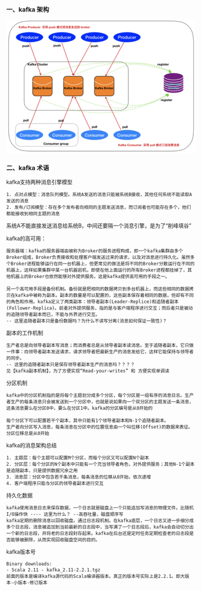 ### 一、kafka 架构

<img src="./image/kafka架构.png" style="zoom:50%;" />

### 二、kafka 术语

kafka支持两种消息引擎模型

```
1. 点对点模型：消息队列模型。系统A发送的消息只能被系统B接收，其他任何系统不能读取A发送的消息
2. 发布/订阅模型：存在多个发布者向相同的主题发送消息，而订阅者也可能存在多个，他们都能接收到相同主题的消息
```

系统A不能直接发送消息给系统B，中间还要隔一个消息引擎，是为了“削峰填谷”

kafka的高可用：

```
服务器端：kafka的服务器端由被称为Broker的服务进程构成，即一个kafka集群由多个Broker组成，Broker负责接收和处理客户端发送过来的请求，以及对消息进行持久化。虽然多个Broker进程能够运行在同一台机器上，但更常见的做法是将不同的Broker分散运行在不同的机器上，这样如果集群中某一台机器宕机，即使在他上面运行的所有Broker进程都挂掉了，其他机器上的Broker也依然能够对外提供服务。这是kafka提供高可用的手段之一。

另一个高可用手段是备份机制。备份就是把相同的数据拷贝到多台机器上，而这些相同的数据拷贝在kafka中被称为副本。副本的数量是可以配置的，这些副本保存着相同的数据，但却有不同的角色和作用。kafka定义了两类副本：领导者副本(Leader-Replice)和追随者副本(Follower-Replica)。前者对外提供服务，指的是与客户端程序进行交互；而后者只是被动的追随领导者副本而已，不能与外界进行交互。
-- 这里追随者副本只是备份数据吗？为什么不读写分离(消息如何保证一致性)？
```

副本的工作机制

```
生产者总是向领导者副本写消息；而消费者总是从领导者副本读消息。至于追随者副本，它只做一件事：向领导者副本发送请求，请求领导者把最新生产的消息发给它，这样它能保持与领导者的同步。
-- 这里的追随者副本只是保存领导者副本生产的消息吗？？？？
见【kafka副本机制】，为了方便实现“Read-your-writes” 和 方便实现单调读
```

分区机制

```
kafka中的分区机制指的是将每个主题划分成多个分区，每个分区是一组有序的消息日志。生产者生产的每条消息只会被发送到一个分区中，也就是说如果向一个双分区的主题发送一条消息，这条消息要么在分区0中，要么在分区1中。kafka的分区编号是从0开始的

每个分区下可以配置若干个副本，其中只能有1个领导者副本和N-1个追随者副本。
生产者向分区写入消息，每条消息在分区中的位置信息由一个叫位移(Offset)的数据来表征。分区位移总是从0开始
```

kafka的消息架构总结

```
1. 主题层：每个主题可以配置M个分区，而每个分区又可以配置N个副本
2. 分区层：每个分区的N个副本中只能有一个充当领导者角色，对外提供服务；其他N-1个副本是追随副本，只是提供数据冗余之用
3. 消息层：分区中包含若干条消息，每条消息的位移从0开始，依次递增
4. 客户端程序只能与分区的领导者副本进行交互
```

持久化数据

```
kafka使用消息日志来保存数据，一个日志就是磁盘上一个只能追加写消息的物理文件。比随机I/O操作快 ---- 这里为什么？ --高吞吐量，磁盘顺序写
kafka定期的删除消息以回收磁盘。通过日志段机制。在kafka底层，一个日志又进一步细分成多个日志段，消息被追加到当前最新的日志段中，当写满了一个日志段后，kafka会自动切分出一个新的日志段，并将老的日志段封存起来。kafka在后台还是定时任务定期检查老的日志段是否能够被删除，从而实现回收磁盘空间的目的。
```

kafka版本号

```
Binary downloads:
- Scala 2.11 - kafka_2.11-2.2.1.tgz
前面的版本是编译kafka源代码的Scala编译器版本。真正的版本号实际上是2.2.1。即大版本-小版本-修订版本
```

